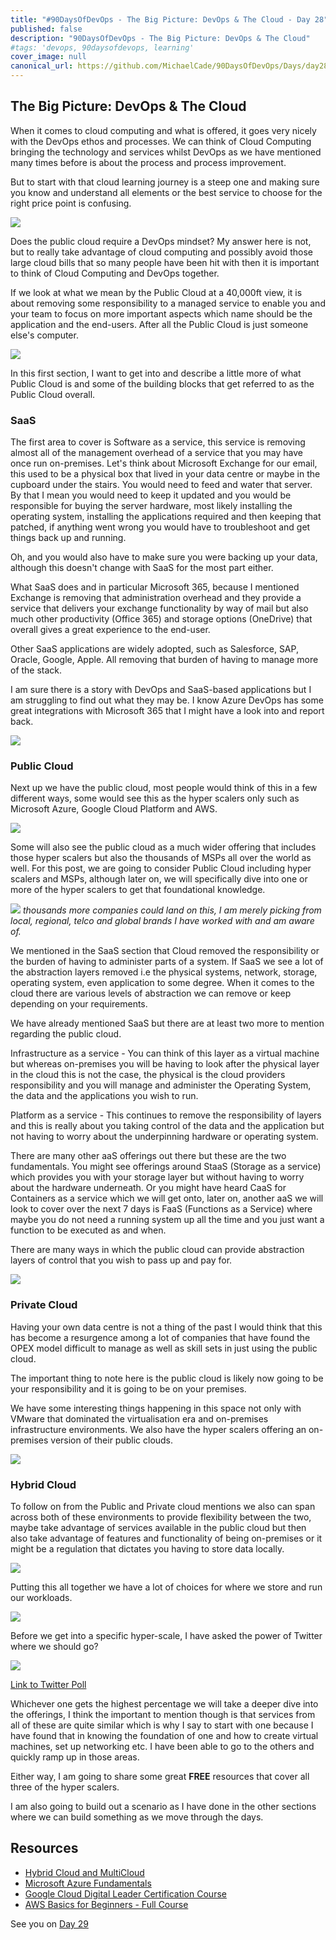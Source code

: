 ```yaml
---
title: "#90DaysOfDevOps - The Big Picture: DevOps & The Cloud - Day 28"
published: false
description: "90DaysOfDevOps - The Big Picture: DevOps & The Cloud" 
#tags: 'devops, 90daysofdevops, learning'
cover_image: null
canonical_url: https://github.com/MichaelCade/90DaysOfDevOps/Days/day28.md 
---
```

## The Big Picture: DevOps & The Cloud

When it comes to cloud computing and what is offered, it goes very nicely with the DevOps ethos and processes. We can think of Cloud Computing bringing the technology and services whilst DevOps as we have mentioned many times before is about the process and process improvement. 

But to start with that cloud learning journey is a steep one and making sure you know and understand all elements or the best service to choose for the right price point is confusing. 

![](Images/Day28_Cloud1.png)

Does the public cloud require a DevOps mindset? My answer here is not, but to really take advantage of cloud computing and possibly avoid those large cloud bills that so many people have been hit with then it is important to think of Cloud Computing and DevOps together. 

If we look at what we mean by the Public Cloud at a 40,000ft view, it is about removing some responsibility to a managed service to enable you and your team to focus on more important aspects which name should be the application and the end-users. After all the Public Cloud is just someone else's computer. 

![](Images/Day28_Cloud2.png)

In this first section, I want to get into and describe a little more of what Public Cloud is and some of the building blocks that get referred to as the Public Cloud overall. 

### SaaS 

The first area to cover is Software as a service, this service is removing almost all of the management overhead of a service that you may have once run on-premises. Let's think about Microsoft Exchange for our email, this used to be a physical box that lived in your data centre or maybe in the cupboard under the stairs. You would need to feed and water that server. By that I mean you would need to keep it updated and you would be responsible for buying the server hardware, most likely installing the operating system, installing the applications required and then keeping that patched, if anything went wrong you would have to troubleshoot and get things back up and running. 

Oh, and you would also have to make sure you were backing up your data, although this doesn't change with SaaS for the most part either. 

What SaaS does and in particular Microsoft 365, because I mentioned Exchange is removing that administration overhead and they provide a service that delivers your exchange functionality by way of mail but also much other productivity (Office 365) and storage options (OneDrive) that overall gives a great experience to the end-user. 

Other SaaS applications are widely adopted, such as Salesforce, SAP, Oracle, Google, Apple. All removing that burden of having to manage more of the stack. 

I am sure there is a story with DevOps and SaaS-based applications but I am struggling to find out what they may be. I know Azure DevOps has some great integrations with Microsoft 365 that I might have a look into and report back. 

![](Images/Day28_Cloud3.png)

### Public Cloud

Next up we have the public cloud, most people would think of this in a few different ways, some would see this as the hyper scalers only such as Microsoft Azure, Google Cloud Platform and AWS. 

![](Images/Day28_Cloud4.png)

Some will also see the public cloud as a much wider offering that includes those hyper scalers but also the thousands of MSPs all over the world as well. For this post, we are going to consider Public Cloud including hyper scalers and MSPs, although later on, we will specifically dive into one or more of the hyper scalers to get that foundational knowledge. 

![](Images/Day28_Cloud5.png)
*thousands more companies could land on this, I am merely picking from local, regional, telco and global brands I have worked with and am aware of.* 

We mentioned in the SaaS section that Cloud removed the responsibility or the burden of having to administer parts of a system. If SaaS we see a lot of the abstraction layers removed i.e the physical systems, network, storage, operating system, even application to some degree. When it comes to the cloud there are various levels of abstraction we can remove or keep depending on your requirements. 

We have already mentioned SaaS but there are at least two more to mention regarding the public cloud. 

Infrastructure as a service - You can think of this layer as a virtual machine but whereas on-premises you will be having to look after the physical layer in the cloud this is not the case, the physical is the cloud providers responsibility and you will manage and administer the Operating System, the data and the applications you wish to run. 

Platform as a service - This continues to remove the responsibility of layers and this is really about you taking control of the data and the application but not having to worry about the underpinning hardware or operating system. 

There are many other aaS offerings out there but these are the two fundamentals. You might see offerings around StaaS (Storage as a service) which provides you with your storage layer but without having to worry about the hardware underneath. Or you might have heard CaaS for Containers as a service which we will get onto, later on, another aaS we will look to cover over the next 7 days is FaaS (Functions as a Service) where maybe you do not need a running system up all the time and you just want a function to be executed as and when.

There are many ways in which the public cloud can provide abstraction layers of control that you wish to pass up and pay for. 

![](Images/Day28_Cloud6.png)

### Private Cloud

Having your own data centre is not a thing of the past I would think that this has become a resurgence among a lot of companies that have found the OPEX model difficult to manage as well as skill sets in just using the public cloud. 

The important thing to note here is the public cloud is likely now going to be your responsibility and it is going to be on your premises. 

We have some interesting things happening in this space not only with VMware that dominated the virtualisation era and on-premises infrastructure environments. We also have the hyper scalers offering an on-premises version of their public clouds.

![](Images/Day28_Cloud7.png)

### Hybrid Cloud

To follow on from the Public and Private cloud mentions we also can span across both of these environments to provide flexibility between the two, maybe take advantage of services available in the public cloud but then also take advantage of features and functionality of being on-premises or it might be a regulation that dictates you having to store data locally. 

![](Images/Day28_Cloud8.png)

Putting this all together we have a lot of choices for where we store and run our workloads. 

![](Images/Day28_Cloud9.png)

Before we get into a specific hyper-scale, I have asked the power of Twitter where we should go? 

![](Images/Day28_Cloud10.png)

[Link to Twitter Poll](https://twitter.com/MichaelCade1/status/1486814904510259208?s=20&t=x2n6QhyOXSUs7Pq0itdIIQ)

Whichever one gets the highest percentage we will take a deeper dive into the offerings, I think the important to mention though is that services from all of these are quite similar which is why I say to start with one because I have found that in knowing the foundation of one and how to create virtual machines, set up networking etc. I have been able to go to the others and quickly ramp up in those areas. 

Either way, I am going to share some great **FREE** resources that cover all three of the hyper scalers. 

I am also going to build out a scenario as I have done in the other sections where we can build something as we move through the days. 

## Resources 

- [Hybrid Cloud and MultiCloud](https://www.youtube.com/watch?v=qkj5W98Xdvw)
- [Microsoft Azure Fundamentals](https://www.youtube.com/watch?v=NKEFWyqJ5XA&list=WL&index=130&t=12s)
- [Google Cloud Digital Leader Certification Course](https://www.youtube.com/watch?v=UGRDM86MBIQ&list=WL&index=131&t=10s)
- [AWS Basics for Beginners - Full Course](https://www.youtube.com/watch?v=ulprqHHWlng&t=5352s)

See you on [Day 29](day29.md)